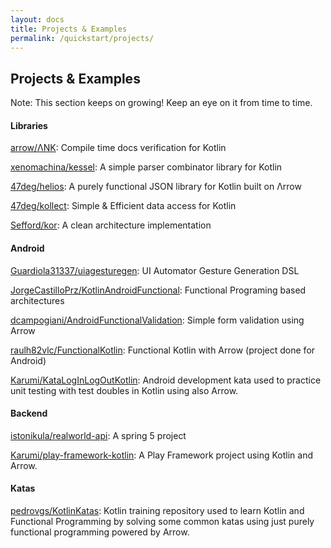 ```yaml
---
layout: docs
title: Projects & Examples
permalink: /quickstart/projects/
---
```


## Projects & Examples

Note: This section keeps on growing! Keep an eye on it from time to time.

#### Libraries

[arrow/ΛNK](https://github.com/arrow-kt/ank/): Compile time docs verification for Kotlin

[xenomachina/kessel](https://github.com/xenomachina/kessel): A simple parser combinator library for Kotlin

[47deg/helios](https://github.com/47deg/helios): A purely functional JSON library for Kotlin built on Λrrow

[47deg/kollect](https://github.com/47deg/kollect): Simple & Efficient data access for Kotlin

[Sefford/kor](https://github.com/Sefford/kor): A clean architecture implementation

#### Android

[Guardiola31337/uiagesturegen](https://github.com/Guardiola31337/uiagesturegen): UI Automator Gesture Generation DSL

[JorgeCastilloPrz/KotlinAndroidFunctional](https://github.com/JorgeCastilloPrz/KotlinAndroidFunctional): Functional Programing based architectures

[dcampogiani/AndroidFunctionalValidation](https://github.com/dcampogiani/AndroidFunctionalValidation): Simple form validation using Arrow

[raulh82vlc/FunctionalKotlin](https://github.com/raulh82vlc/FunctionalKotlin): Functional Kotlin with Arrow (project done for Android)

[Karumi/KataLogInLogOutKotlin](https://github.com/Karumi/KataLogInLogOutKotlin/): Android development kata used to practice unit testing with test doubles in Kotlin using also Arrow.

#### Backend

[istonikula/realworld-api](https://github.com/istonikula/realworld-api): A spring 5 project

[Karumi/play-framework-kotlin](https://github.com/Karumi/play-framework-kotlin): A Play Framework project using Kotlin and Arrow.

#### Katas

[pedrovgs/KotlinKatas](https://github.com/pedrovgs/KotlinKatas): Kotlin training repository used to learn Kotlin and Functional Programming by solving some common katas using just purely functional programming powered by Arrow.